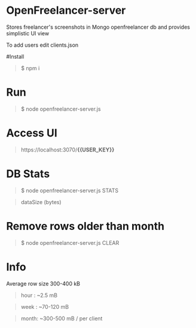 # OpenFreelancer-server
Stores freelancer's screenshots in Mongo openfreelancer db
and provides simplistic UI view

To add users edit clients.json

#Install
>$ npm i

# Run

>$ node openfreelancer-server.js

# Access UI
>https://localhost:3070/**{{USER_KEY}}**

# DB Stats
>$ node openfreelancer-server.js STATS

>dataSize (bytes)

# Remove rows older than month
>$ node openfreelancer-server.js CLEAR

# Info
Average row size 300-400 kB

>hour : ~2.5 mB

>week : ~70-120 mB

>month: ~300-500 mB / per client
